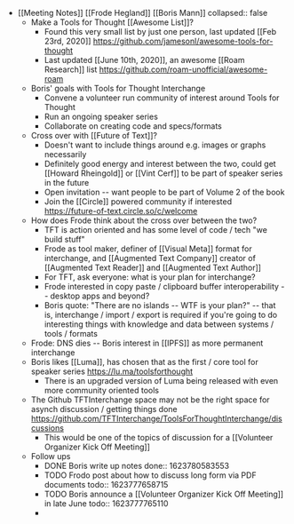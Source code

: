 - [[Meeting Notes]] [[Frode Hegland]] [[Boris Mann]]
  collapsed:: false
	- Make a Tools for Thought [[Awesome List]]?
		- Found this very small list by just one person, last updated [[Feb 23rd, 2020]] https://github.com/jamesonl/awesome-tools-for-thought
		- Last updated [[June 10th, 2020]], an awesome [[Roam Research]] list https://github.com/roam-unofficial/awesome-roam
	- Boris' goals with Tools for Thought Interchange
		- Convene a volunteer run community of interest around Tools for Thought
		- Run an ongoing speaker series
		- Collaborate on creating code and specs/formats
	- Cross over with [[Future of Text]]?
		- Doesn't want to include things around e.g. images or graphs necessarily
		- Definitely good energy and interest between the two, could get [[Howard Rheingold]] or [[Vint Cerf]] to be part of speaker series in the future
		- Open invitation -- want people to be part of Volume 2 of the book
		- Join the [[Circle]] powered community if interested https://future-of-text.circle.so/c/welcome
	- How does Frode think about the cross over between the two?
		- TFT is action oriented and has some level of code / tech "we build stuff"
		- Frode as tool maker, definer of [[Visual Meta]] format for interchange, and [[Augmented Text Company]] creator of [[Augmented Text Reader]] and [[Augmented Text Author]]
		- For TFT, ask everyone: what is your plan for interchange?
		- Frode interested in copy paste / clipboard buffer interoperability -- desktop apps and beyond?
		- Boris quote: "There are no islands -- WTF is your plan?" -- that is, interchange / import / export is required if you're going to do interesting things with knowledge and data between systems / tools / formats
	- Frode: DNS dies -- Boris interest in [[IPFS]] as more permanent interchange
	- Boris likes [[Luma]], has chosen that as the first / core tool for speaker series https://lu.ma/toolsforthought
		- There is an upgraded version of Luma being released with even more community oriented tools
	- The Github TFTInterchange space may not be the right space for asynch discussion / getting things done https://github.com/TFTInterchange/ToolsForThoughtInterchange/discussions
		- This would be one of the topics of discussion for a [[Volunteer Organizer Kick Off Meeting]]
	- Follow ups
		- DONE Boris write up notes
		  done:: 1623780583553
		- TODO Frodo post about how to discuss long form via PDF documents
		  todo:: 1623777658715
		- TODO Boris announce a [[Volunteer Organizer Kick Off Meeting]] in late June
		  todo:: 1623777765110
		-